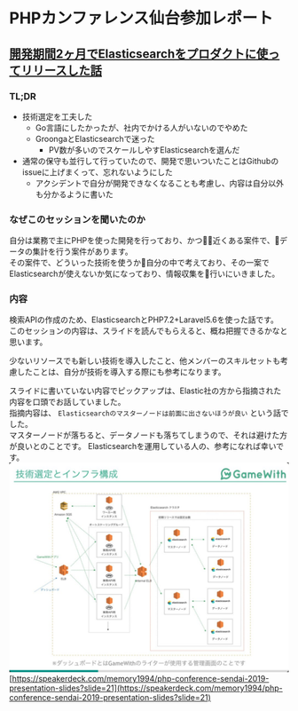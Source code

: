 # PHPカンファレンス仙台参加レポート
## [開発期間2ヶ月でElasticsearchをプロダクトに使ってリリースした話](https://speakerdeck.com/memory1994/php-conference-sendai-2019-presentation-slides)
### TL;DR
* 技術選定を工夫した
  * Go言語にしたかったが、社内でかける人がいないのでやめた
  * GroongaとElasticsearchで迷った
    * PV数が多いのでスケールしやすElasticsearchを選んだ
* 通常の保守も並行して行っていたので、開発で思いついたことはGithubのissueに上げまくって、忘れないようにした
  * アクシデントで自分が開発できなくなることも考慮し、内容は自分以外も分かるように書いた
### なぜこのセッションを聞いたのか
自分は業務で主にPHPを使った開発を行っており、かつ近くある案件で、データの集計を行う案件があります。  
その案件で、どういった技術を使うか自分の中で考えており、その一案でElasticsearchが使えないか気になっており、情報収集を行いにいきました。
### 内容
検索APIの作成のため、ElasticsearchとPHP7.2+Laravel5.6を使った話です。  
このセッションの内容は、スライドを読んでもらえると、概ね把握できるかなと思います。  

少ないリソースでも新しい技術を導入したこと、他メンバーのスキルセットも考慮したことは、自分が技術を導入する際にも参考になります。  

スライドに書いていない内容でピックアップは、Elastic社の方から指摘された内容を口頭でお話していました。  
指摘内容は、 `Elasticsearchのマスターノードは前面に出さないほうが良い` という話でした。  
マスターノードが落ちると、データノードも落ちてしまうので、それは避けた方が良いとのことです。
Elasticsearchを運用している人の、参考になれば幸いです。
![構成図](./img/elasticsearch-p21.png "開発期間2ヶ月でElasticsearchをプロダクトに使ってリリースした話p21")[https://speakerdeck.com/memory1994/php-conference-sendai-2019-presentation-slides?slide=21](https://speakerdeck.com/memory1994/php-conference-sendai-2019-presentation-slides?slide=21)
